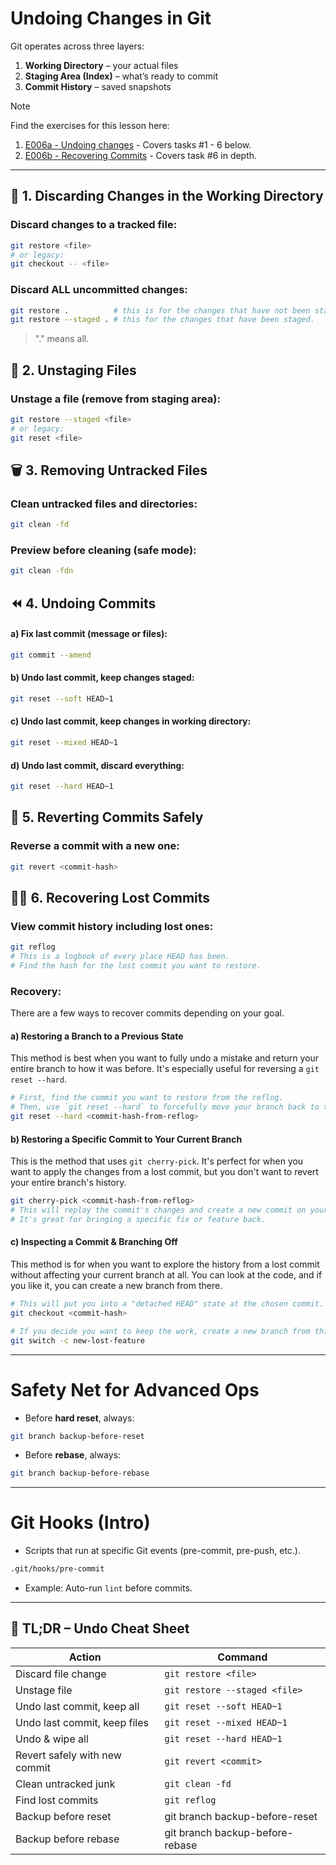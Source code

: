 # Undoing Changes in Git

Git operates across three layers:
1. **Working Directory** – your actual files
2. **Staging Area (Index)** – what’s ready to commit
3. **Commit History** – saved snapshots

> [!NOTE]
> Find the exercises for this lesson here: 
> 1. [E006a - Undoing changes](E006a%20-%20Undoing%20changes.md) - Covers tasks #1 - 6 below.
> 2. [E006b - Recovering Commits](../Exercises/E006b%20-%20Recovering%20Commits.md) - Covers task #6 in depth.

---

## 🔧 1. Discarding Changes in the Working Directory

### Discard changes to a tracked file:
```bash
git restore <file>
# or legacy:
git checkout -- <file>
```

### Discard ALL uncommitted changes:
```bash
git restore .          # this is for the changes that have not been staged.
git restore --staged . # this for the changes that have been staged.
```

> "." means all.

## 🧼 2. Unstaging Files

### Unstage a file (remove from staging area):
```bash
git restore --staged <file>
# or legacy:
git reset <file>
```

## 🗑️ 3. Removing Untracked Files

### Clean untracked files and directories:
```bash
git clean -fd
```

### Preview before cleaning (safe mode):
```bash
git clean -fdn
```

## ⏪ 4. Undoing Commits

#### a) Fix last commit (message or files):
```bash
git commit --amend
```

#### b) Undo last commit, keep changes staged:
```bash
git reset --soft HEAD~1
```

#### c) Undo last commit, keep changes in working directory:
```bash
git reset --mixed HEAD~1
```

#### d) Undo last commit, discard everything:
```bash
git reset --hard HEAD~1
```

## 🧨 5. Reverting Commits Safely

### Reverse a commit with a new one:
```bash
git revert <commit-hash>
```

## 🧙‍♂️ 6. Recovering Lost Commits

### View commit history including lost ones:

```bash
git reflog
# This is a logbook of every place HEAD has been.
# Find the hash for the lost commit you want to restore.
```

### Recovery:

There are a few ways to recover commits depending on your goal.

#### a) Restoring a Branch to a Previous State

This method is best when you want to fully undo a mistake and return your entire branch to how it was before. It's especially useful for reversing a `git reset --hard`.

```bash
# First, find the commit you want to restore from the reflog.
# Then, use `git reset --hard` to forcefully move your branch back to that commit.
git reset --hard <commit-hash-from-reflog>
```

#### b) Restoring a Specific Commit to Your Current Branch

This is the method that uses `git cherry-pick`. It's perfect for when you want to apply the changes from a lost commit, but you don't want to revert your entire branch's history.

```bash
git cherry-pick <commit-hash-from-reflog>
# This will replay the commit's changes and create a new commit on your current branch.
# It's great for bringing a specific fix or feature back.
```

#### c) Inspecting a Commit & Branching Off

This method is for when you want to explore the history from a lost commit without affecting your current branch at all. You can look at the code, and if you like it, you can create a new branch from there.

```bash
# This will put you into a "detached HEAD" state at the chosen commit.
git checkout <commit-hash>

# If you decide you want to keep the work, create a new branch from this point.
git switch -c new-lost-feature
```

---
#  Safety Net for Advanced Ops

- Before **hard reset**, always:

```bash
git branch backup-before-reset
```

- Before **rebase**, always:

```bash
git branch backup-before-rebase
```

---
# Git Hooks (Intro)

- Scripts that run at specific Git events (pre-commit, pre-push, etc.).

```bash
.git/hooks/pre-commit
```

- Example: Auto-run `lint` before commits.

---

## 🧠 TL;DR – Undo Cheat Sheet

| **Action**                    | **Command**                     |
| ----------------------------- | ------------------------------- |
| Discard file change           | `git restore <file>`            |
| Unstage file                  | `git restore --staged <file>`   |
| Undo last commit, keep all    | `git reset --soft HEAD~1`       |
| Undo last commit, keep files  | `git reset --mixed HEAD~1`      |
| Undo & wipe all               | `git reset --hard HEAD~1`       |
| Revert safely with new commit | `git revert <commit>`           |
| Clean untracked junk          | `git clean -fd`                 |
| Find lost commits             | `git reflog`                    |
| Backup before reset           | git branch backup-before-reset  |
| Backup before rebase          | git branch backup-before-rebase |
